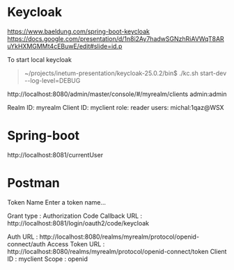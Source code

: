 
# Keycloak
https://www.baeldung.com/spring-boot-keycloak
https://docs.google.com/presentation/d/1n8i2Ay7hadwSGNzhRiAVWqT8ARuYkHXMGMMt4cEBuwE/edit#slide=id.p

To start local keycloak
> ~/projects/inetum-presentation/keycloak-25.0.2/bin$ ./kc.sh start-dev --log-level=DEBUG

http://localhost:8080/admin/master/console/#/myrealm/clients
admin:admin


Realm ID: myrealm
Client ID: myclient
role: reader
users: michal:1qaz@WSX

# Spring-boot

http://localhost:8081/currentUser

# Postman
Token Name
Enter a token name...

Grant type  : Authorization Code
Callback URL : http://localhost:8081/login/oauth2/code/keycloak

Auth URL : http://localhost:8080/realms/myrealm/protocol/openid-connect/auth
Access Token URL : http://localhost:8080/realms/myrealm/protocol/openid-connect/token
Client ID : myclient
Scope : openid


